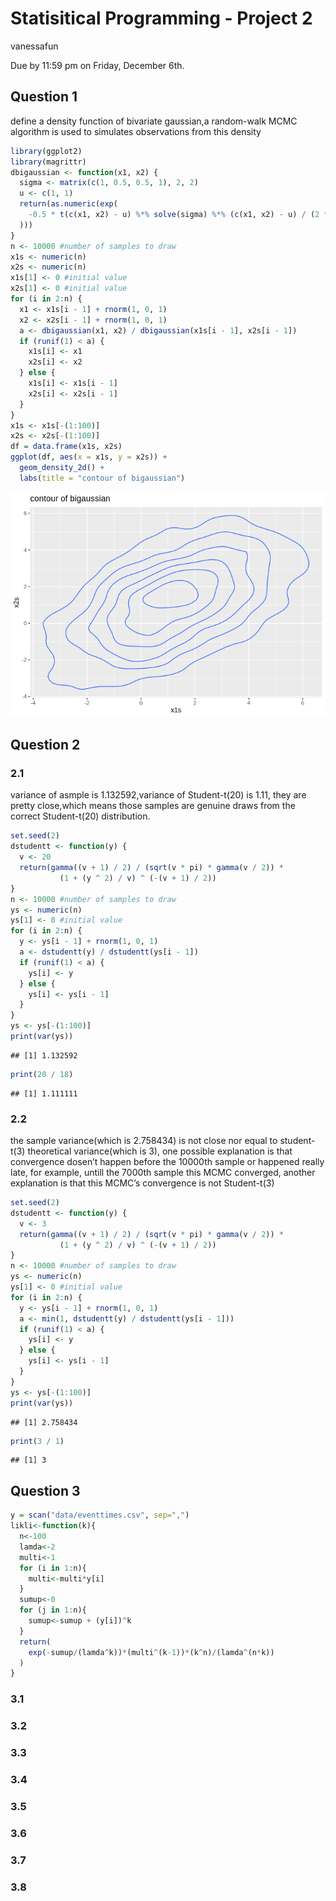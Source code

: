 Statisitical Programming - Project 2
================
vanessafun

Due by 11:59 pm on Friday, December 6th.

## Question 1

define a density function of bivariate gaussian,a random-walk MCMC
algorithm is used to simulates observations from this density

``` r
library(ggplot2)
library(magrittr)
dbigaussian <- function(x1, x2) {
  sigma <- matrix(c(1, 0.5, 0.5, 1), 2, 2)
  u <- c(1, 1)
  return(as.numeric(exp(
    -0.5 * t(c(x1, x2) - u) %*% solve(sigma) %*% (c(x1, x2) - u) / (2 * pi) /sqrt(0.75)
  )))
}
n <- 10000 #number of samples to draw
x1s <- numeric(n)
x2s <- numeric(n)
x1s[1] <- 0 #initial value
x2s[1] <- 0 #initial value
for (i in 2:n) {
  x1 <- x1s[i - 1] + rnorm(1, 0, 1)
  x2 <- x2s[i - 1] + rnorm(1, 0, 1)
  a <- dbigaussian(x1, x2) / dbigaussian(x1s[i - 1], x2s[i - 1])
  if (runif(1) < a) {
    x1s[i] <- x1
    x2s[i] <- x2
  } else {
    x1s[i] <- x1s[i - 1]
    x2s[i] <- x2s[i - 1]
  }
}
x1s <- x1s[-(1:100)]
x2s <- x2s[-(1:100)]
df = data.frame(x1s, x2s)
ggplot(df, aes(x = x1s, y = x2s)) +
  geom_density_2d() +
  labs(title = "contour of bigaussian")
```

![](proj2_files/figure-gfm/unnamed-chunk-1-1.png)<!-- -->

## Question 2

### 2.1

variance of asmple is 1.132592,variance of Student-t(20) is 1.11, they
are pretty close,which means those samples are genuine draws from the
correct Student-t(20) distribution.

``` r
set.seed(2)
dstudentt <- function(y) {
  v <- 20
  return(gamma((v + 1) / 2) / (sqrt(v * pi) * gamma(v / 2)) *
           (1 + (y ^ 2) / v) ^ (-(v + 1) / 2))
}
n <- 10000 #number of samples to draw
ys <- numeric(n)
ys[1] <- 0 #initial value
for (i in 2:n) {
  y <- ys[i - 1] + rnorm(1, 0, 1)
  a <- dstudentt(y) / dstudentt(ys[i - 1])
  if (runif(1) < a) {
    ys[i] <- y
  } else {
    ys[i] <- ys[i - 1]
  }
}
ys <- ys[-(1:100)]
print(var(ys))
```

    ## [1] 1.132592

``` r
print(20 / 18)
```

    ## [1] 1.111111

### 2.2

the sample variance(which is 2.758434) is not close nor equal to
student-t(3) theoretical variance(which is 3), one possible explanation
is that convergence dosen’t happen before the 10000th sample or happened
really late, for example, untill the 7000th sample this MCMC converged,
another explanation is that this MCMC’s convergence is not Student-t(3)

``` r
set.seed(2)
dstudentt <- function(y) {
  v <- 3
  return(gamma((v + 1) / 2) / (sqrt(v * pi) * gamma(v / 2)) *
           (1 + (y ^ 2) / v) ^ (-(v + 1) / 2))
}
n <- 10000 #number of samples to draw
ys <- numeric(n)
ys[1] <- 0 #initial value
for (i in 2:n) {
  y <- ys[i - 1] + rnorm(1, 0, 1)
  a <- min(1, dstudentt(y) / dstudentt(ys[i - 1]))
  if (runif(1) < a) {
    ys[i] <- y
  } else {
    ys[i] <- ys[i - 1]
  }
}
ys <- ys[-(1:100)]
print(var(ys))
```

    ## [1] 2.758434

``` r
print(3 / 1)
```

    ## [1] 3

## Question 3

``` r
y = scan("data/eventtimes.csv", sep=",")
likli<-function(k){
  n<-100
  lamda<-2
  multi<-1
  for (i in 1:n){
    multi<-multi*y[i]
  }
  sumup<-0
  for (j in 1:n){
    sumup<-sumup + (y[i])^k
  }
  return(
    exp(-sumup/(lamda^k))*(multi^(k-1))*(k^n)/(lamda^(n*k))
  )
}
```

### 3.1

### 3.2

### 3.3

### 3.4

### 3.5

### 3.6

### 3.7

### 3.8
